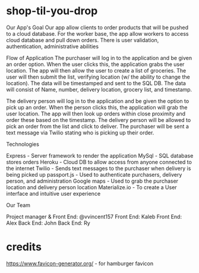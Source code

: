 # shop-til-you-drop
Our App's Goal
Our app allow clients to order products that will be pushed to a cloud database. For the worker base, the app allow workers to access cloud database and pull down orders. There is user validation, authentication, administrative abilities


Flow of Application 
The purchaser will log in to the application and be given an order option. When the user clicks this, the application grabs the user location. The app will then allow the user to create a list of groceries. The user will then submit the list, verifying location (w/ the ability to change the location). The data will be timestamped and sent to the SQL DB. The data will consist of Name, number, delivery location, grocery list, and timestamp.

The delivery person will log in to the application and be given the option to pick up an order. When the person clicks this, the application will grab the user location. The app will then look up orders within close proximity and order these based on the timestamp. The delivery person will be allowed to pick an order from the list and click to deliver. The purchaser will be sent a text message via Twilio stating who is picking up their order.

Technologies

Express - Server framework to render the application 
MySql - SQL database stores orders
Heroku - Cloud DB to allow access from anyone connected to the internet
Twilio - Sends text messages to the purchaser when delivery is being picked up
passport.js - Used to authenticate purchasers, delivery person, and administration
Google maps - Used to grab the purchaser location and delivery person location
Materialize.io - To create a User interface and intuitive user experience

Our Team

Project manager & Front End: @vvincent157
Front End: Kaleb
Front End: Alex
Back End: John
Back End: Ry


# credits
https://www.favicon-generator.org/ - for hamburger favicon
